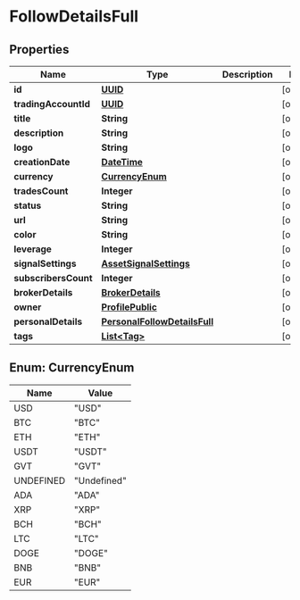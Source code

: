 # FollowDetailsFull

## Properties
Name | Type | Description | Notes
------------ | ------------- | ------------- | -------------
**id** | [**UUID**](UUID.md) |  |  [optional]
**tradingAccountId** | [**UUID**](UUID.md) |  |  [optional]
**title** | **String** |  |  [optional]
**description** | **String** |  |  [optional]
**logo** | **String** |  |  [optional]
**creationDate** | [**DateTime**](DateTime.md) |  |  [optional]
**currency** | [**CurrencyEnum**](#CurrencyEnum) |  |  [optional]
**tradesCount** | **Integer** |  |  [optional]
**status** | **String** |  |  [optional]
**url** | **String** |  |  [optional]
**color** | **String** |  |  [optional]
**leverage** | **Integer** |  |  [optional]
**signalSettings** | [**AssetSignalSettings**](AssetSignalSettings.md) |  |  [optional]
**subscribersCount** | **Integer** |  |  [optional]
**brokerDetails** | [**BrokerDetails**](BrokerDetails.md) |  |  [optional]
**owner** | [**ProfilePublic**](ProfilePublic.md) |  |  [optional]
**personalDetails** | [**PersonalFollowDetailsFull**](PersonalFollowDetailsFull.md) |  |  [optional]
**tags** | [**List&lt;Tag&gt;**](Tag.md) |  |  [optional]

<a name="CurrencyEnum"></a>
## Enum: CurrencyEnum
Name | Value
---- | -----
USD | &quot;USD&quot;
BTC | &quot;BTC&quot;
ETH | &quot;ETH&quot;
USDT | &quot;USDT&quot;
GVT | &quot;GVT&quot;
UNDEFINED | &quot;Undefined&quot;
ADA | &quot;ADA&quot;
XRP | &quot;XRP&quot;
BCH | &quot;BCH&quot;
LTC | &quot;LTC&quot;
DOGE | &quot;DOGE&quot;
BNB | &quot;BNB&quot;
EUR | &quot;EUR&quot;
